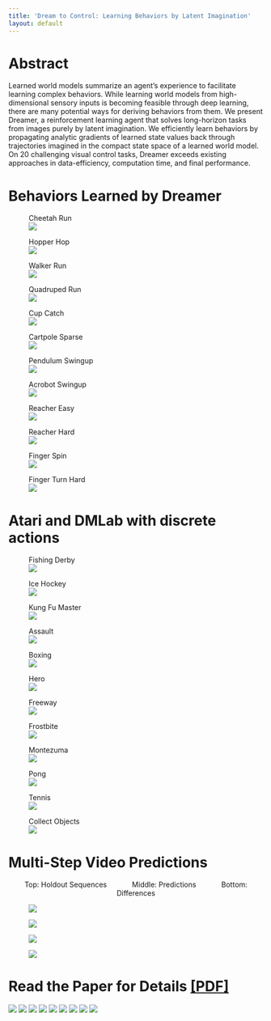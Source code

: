 ```yaml
---
title: 'Dream to Control: Learning Behaviors by Latent Imagination'
layout: default
---
```


# Abstract

<div class="abstract">
Learned world models summarize an agent’s experience to facilitate learning
complex behaviors. While learning world models from high-dimensional sensory
inputs is becoming feasible through deep learning, there are many potential
ways for deriving behaviors from them. We present Dreamer, a reinforcement
learning agent that solves long-horizon tasks from images purely by latent
imagination. We efficiently learn behaviors by propagating analytic gradients
of learned state values back through trajectories imagined in the compact state
space of a learned world model. On 20 challenging visual control tasks, Dreamer
exceeds existing approaches in data-efficiency, computation time, and final
performance.
</div>

# Behaviors Learned by Dreamer

<div class="figure-grid">
<figure><figcaption>Cheetah Run</figcaption><img src="/assets/behavior/dmc-cheetah-run.gif"/></figure>
<figure><figcaption>Hopper Hop</figcaption><img src="/assets/behavior/dmc-hopper-hop.gif"/></figure>
<figure><figcaption>Walker Run</figcaption><img src="/assets/behavior/dmc-walker-run.gif"/></figure>
<figure><figcaption>Quadruped Run</figcaption><img src="/assets/behavior/dmc-quadruped-run.gif"/></figure>
<figure><figcaption>Cup Catch</figcaption><img src="/assets/behavior/dmc-cup-catch.gif"/></figure>
<figure><figcaption>Cartpole Sparse</figcaption><img src="/assets/behavior/dmc-cartpole-swingup-sparse.gif"/></figure>
<figure><figcaption>Pendulum Swingup</figcaption><img src="/assets/behavior/dmc-pendulum-swingup.gif"/></figure>
<figure><figcaption>Acrobot Swingup</figcaption><img src="/assets/behavior/dmc-acrobot-swingup.gif"/></figure>
<figure><figcaption>Reacher Easy</figcaption><img src="/assets/behavior/dmc-reacher-easy.gif"/></figure>
<figure><figcaption>Reacher Hard</figcaption><img src="/assets/behavior/dmc-reacher-hard.gif"/></figure>
<figure><figcaption>Finger Spin</figcaption><img src="/assets/behavior/dmc-finger-spin.gif"/></figure>
<figure><figcaption>Finger Turn Hard</figcaption><img src="/assets/behavior/dmc-finger-turn-hard.gif"/></figure>
</div>

# Atari and DMLab with discrete actions

<div class="figure-grid">
<figure><figcaption>Fishing Derby</figcaption><img src="/assets/behavior/atari-fishing-derby.gif"/></figure>
<figure><figcaption>Ice Hockey</figcaption><img src="/assets/behavior/atari-ice-hockey.gif"/></figure>
<figure><figcaption>Kung Fu Master</figcaption><img src="/assets/behavior/atari-kungfu-master.gif"/></figure>
<figure><figcaption>Assault</figcaption><img src="/assets/behavior/atari-assault.gif"/></figure>
<figure><figcaption>Boxing</figcaption><img src="/assets/behavior/atari-boxing.gif"/></figure>
<figure><figcaption>Hero</figcaption><img src="/assets/behavior/atari-hero.gif"/></figure>
<figure><figcaption>Freeway</figcaption><img src="/assets/behavior/atari-freeway.gif"/></figure>
<figure><figcaption>Frostbite</figcaption><img src="/assets/behavior/atari-frostbite.gif"/></figure>
<figure><figcaption>Montezuma</figcaption><img src="/assets/behavior/atari-montezuma.gif"/></figure>
<figure><figcaption>Pong</figcaption><img src="/assets/behavior/atari-pong.gif"/></figure>
<figure><figcaption>Tennis</figcaption><img src="/assets/behavior/atari-tennis.gif"/></figure>
<figure><figcaption>Collect Objects</figcaption><img src="/assets/behavior/dmlab-collect.gif"/></figure>
</div>

# Multi-Step Video Predictions

<center style="margin-bottom: 1em;">
Top: Holdout Sequences
<span style="display: inline-block; width: 3em;"></span>
Middle: Predictions
<span style="display: inline-block; width: 3em;"></span>
Bottom: Differences
</center>

<figure><img src="/assets/pred/quadruped.gif" /></figure>
<figure><img src="/assets/pred/fishing-derby.gif" /></figure>
<figure><img src="/assets/pred/hero.gif" /></figure>
<figure><img src="/assets/pred/collect.gif" /></figure>

# Read the Paper for Details [[PDF]](https://arxiv.org/pdf/1912.01603.pdf)

<div class="pages">
<img src="/assets/pages/1.png" />
<img src="/assets/pages/2.png" />
<img src="/assets/pages/3.png" />
<img src="/assets/pages/4.png" />
<img src="/assets/pages/5.png" />
<img src="/assets/pages/6.png" />
<img src="/assets/pages/7.png" />
<img src="/assets/pages/8.png" />
<img src="/assets/pages/9.png" />
</div>
